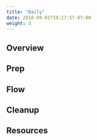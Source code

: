 ```yaml
---
title: "Daily"
date: 2018-09-01T19:27:57-07:00
weight: 3
---
```


## Overview <a name='overview'></a>

## Prep <a name='prep'></a>

## Flow <a name='flow'></a>

## Cleanup <a name='cleanup'></a>

## Resources <a name='resources'></a>